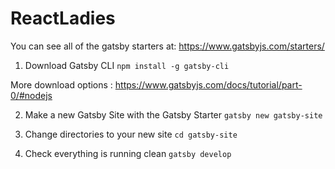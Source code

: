 # ReactLadies

You can see all of the gatsby starters at: https://www.gatsbyjs.com/starters/

1. Download Gatsby CLI
   `npm install -g gatsby-cli`

More download options : https://www.gatsbyjs.com/docs/tutorial/part-0/#nodejs

2. Make a new Gatsby Site with the Gatsby Starter
   `gatsby new gatsby-site`

3. Change directories to your new site
   `cd gatsby-site `

4. Check everything is running clean
   `gatsby develop`
